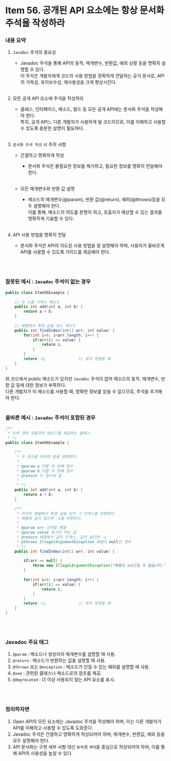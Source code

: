 # Item 56. 공개된 API 요소에는 항상 문서화 주석을 작성하라

### 내용 요약 <br>
1. `JavaDoc` 주석의 중요성
    - Javadoc 주석을 통해 API의 동작, 매개변수, 반환값, 예외 상황 등을 명확히 설명할 수 있다. <br>
      이 주석은 개발자에게 코드의 사용 방법을 정확하게 전달하는 공식 문서로, API의 가독성, 유지보수성, 재사용성을 크게 향상시킨다. <br><br>


2. 모든 공개 API 요소에 주석을 작성하라
    - 클래스, 인터페이스, 메소드, 필드 등 모든 공개 API에는 문서화 주석을 작성해야 한다. <br>
      특히, 공개 API느 다른 개발자가 사용하게 될 코드이므로, 이를 이해하고 사용할 수 있도록 충분한 설명이 필요하다. <br><br>
        

3. `문서화 주석 작성` 시 주의 사항
    - 간결하고 명확하게 작성
      - 문서화 주석은 불필요한 정보를 제거하고, 필요한 정보를 명확히 전달해야 한다. <br><br>
      
    - 모든 매개변수와 반환 값 설명
      - 메소드의 매개변수(@param), 반환 값(@return), 예외(@throws)등을 모두 설명해야 한다. <br>
        이를 통해, 메소드의 의도를 분명히 하고, 호출자가 예상할 수 있는 결과를 명확하게 기술할 수 있다. <br><br>
      

4. API 사용 방법을 명확히 전달
    - 문서화 주석은 API의 의도된 사용 방법을 잘 설명해야 하며, 사용자가 올바르게 API를 사용할 수 있도록 가이드를 제공해야 한다.


<br><br>


### 잘못된 예시 : `Javadoc` 주석이 없는 경우
```java
public class Item56Example {
    
    // 두 수를 더하는 메소드
    public int add(int a, int b) {
        return a + b;
    }
    
    // 배열에서 특정 값을 찾는 메소드
    public int findIndex(int[] arr, int value) {
        for(int i=0; i<arr.length; i++) {
            if(arr[i] == value) {
                return i;
            }
        }
        return -1;              // 찾지 못했을 때
    }
}
```
위 코드에서 public 메소드가 있지만 `Javadoc` 주석이 없어 메소드의 동작, 매개변수, 반환 값 등에 대한 정보가 부족하다. <br>
다른 개발자가 이 메소드를 사용할 때, 명확한 정보를 얻을 수 없으므로, 주석을 추가해야 한다. <br><br>



### 올바른 예시 : `Javadoc` 주석이 포함된 경우
```java
/**
 * 수학 관련 유틸리티 메소드를 제공하는 클래스.
 * */
public class Item56Example {
    
    /**
     * 두 정수를 더하여 합을 반환한다.
     * 
     * @param a 더할 첫 번째 정수
     * @param b 더할 두 번째 정수
     * @return 두 정수의 합
     * 
     * */
    public int add(int a, int b) {
        return a + b;
    }
    
    /**
     * 주어진 배열에서 특정 값을 찾아 그 인덱스를 반환한다.
     * 배열에 값이 없으면 -1을 반환한다.
     * 
     * @param arr 검색할 배열
     * @param value 찾고자 하는 값
     * @return 배열에서 값의 인덱스, 값이 없으면 -1
     * @throws IllegalArgumentException 배열이 null인 경우
     * */
    public int findIndex(int[] arr, int value) {
        
        if(arr == null) {
            throw new IllegalArgumentException("배열이 null일 수 없습니다.");
        }
        
        for(int i=0; i<arr.length; i++) {
            if(arr[i] == value) {
                return i;
            }
        }
        return -1;              // 찾지 못했을 때
    }
}
```

<br><br>

### Javadoc 주요 태그
1. `@param` : 메소드나 생성자의 매개변수를 설명할 때 사용.
2. `@return` : 메소드가 반환하는 값을 설명할 때 사용.
3. `@throws` 또는 `@exception` : 메소드가 던질 수 있는 예외를 설명할 때 사용.
4. `@see` : 관련된 클래스나 메소드로의 참조를 제공.
5. `@deprecated` : 더 이상 사용되지 않는 API 요소를 표시.


<br><br>


### 정리하자면
1. Open API의 모든 요소에는 Javadoc 주석을 작성해야 하며, 이는 다른 개발자가 API를 이해하고 사용할 수 있도록 도와준다. 
2. Javadoc 주석은 간결하고 명확하게 작성되어야 하며, 매개변수, 반환값, 예외 등을 모두 설명해야 한다.
3. API 문서화는 구현 세부 사항 대신 `동작`과 `계약`을 중심으로 작성되어야 하며, 이를 통해 API의 사용성을 높일 수 있다.

